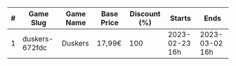 |#|Game Slug|Game Name|Base Price|Discount (%)|Starts|Ends|
|---|---|---|---|---|---|---|
|1|duskers-672fdc|Duskers|17,99€|100|2023-02-23 16h|2023-03-02 16h|
